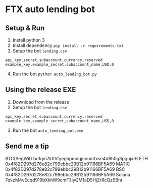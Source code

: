 # FTX auto lending bot

## Setup & Run
1) Install python 3
2) Install dependency `pip install -r requirements.txt`
3) Setup the bot `lending.csv`

```
api_key,secret,subaccount,currency,reserved
example_key,example_secret,subaccount_name,USD,0
```

4) Run the bot `python auto_lending_bot.py`


## Using the release EXE
1) Download from the release
2) Setup the bot `lending.csv`

```
api_key,secret,subaccount,currency,reserved
example_key,example_secret,subaccount_name,USD,0
```

3) Run the bot `auto_lending_bot.exe`


## Send me a tip
BTC(SegWit) bc1qm7ktthfyeghpmdqjcnumfxse4d8h0g3pgujxr6
ETH 0x4f82D297d278e82c799ebbc29B12b91166BF5A69
MATIC 0x4f82D297d278e82c799ebbc29B12b91166BF5A69
BSC 0x4f82D297d278e82c799ebbc29B12b91166BF5A69
Solana 7qkzM4vEcqd919bXkhW9cmF3iyQM1aD5HjZrRcQz9Bnt